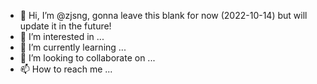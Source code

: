 - 👋 Hi, I’m @zjsng, gonna leave this blank for now (2022-10-14) but will update it in the future!
- 👀 I’m interested in ...
- 🌱 I’m currently learning ...
- 💞️ I’m looking to collaborate on ...
- 📫 How to reach me ...

<!---
zjsng/zjsng is a ✨ special ✨ repository because its `README.md` (this file) appears on your GitHub profile.
You can click the Preview link to take a look at your changes.
--->

